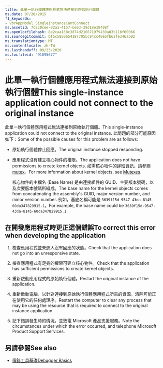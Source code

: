 ```yaml
---
title: 此單一執行個體應用程式無法連接到原始執行個體
ms.date: 07/20/2015
f1_keywords:
- vbrAppModel_SingleInstanceCantConnect
ms.assetid: 7c2c0cee-02a1-4157-be03-39d18e18408f
ms.openlocfilehash: 8e2caa158c3874d216671979430a03b11bf60066
ms.sourcegitcommit: bf5c5850654187705bc94cc40ebfb62fe346ab02
ms.translationtype: MT
ms.contentlocale: zh-TW
ms.lasthandoff: 09/23/2020
ms.locfileid: "91095677"
---
```

# <a name="this-single-instance-application-could-not-connect-to-the-original-instance"></a><span data-ttu-id="35322-102">此單一執行個體應用程式無法連接到原始執行個體</span><span class="sxs-lookup"><span data-stu-id="35322-102">This single-instance application could not connect to the original instance</span></span>

<span data-ttu-id="35322-103">此單一執行個體應用程式無法連接到原始執行個體。</span><span class="sxs-lookup"><span data-stu-id="35322-103">This single-instance application could not connect to the original instance.</span></span> <span data-ttu-id="35322-104">此問題的部分可能原因如下：</span><span class="sxs-lookup"><span data-stu-id="35322-104">Some of the possible causes for this problem are as follows:</span></span>  
  
- <span data-ttu-id="35322-105">原始執行個體停止回應。</span><span class="sxs-lookup"><span data-stu-id="35322-105">The original instance stopped responding.</span></span>  
  
- <span data-ttu-id="35322-106">應用程式沒有建立核心物件的權限。</span><span class="sxs-lookup"><span data-stu-id="35322-106">The application does not have permissions to create kernel objects.</span></span> <span data-ttu-id="35322-107">如需核心物件的詳細資訊，請參閱 [mutex](../../standard/threading/mutexes.md)。</span><span class="sxs-lookup"><span data-stu-id="35322-107">For more information about kernel objects, see [Mutexes](../../standard/threading/mutexes.md).</span></span>  
  
     <span data-ttu-id="35322-108">核心物件的主檔名 (Base Name) 是由連接組件的 GUID、主要版本號碼，以及次要版本號碼所組成。</span><span class="sxs-lookup"><span data-stu-id="35322-108">The base name for the kernel objects comes from concatenating the assembly's GUID, major version number, and minor version number.</span></span> <span data-ttu-id="35322-109">例如，基底名稱可能是 `3639f15d-9547-43da-8145-60da347829915.1`。</span><span class="sxs-lookup"><span data-stu-id="35322-109">For example, the base name could be `3639f15d-9547-43da-8145-60da347829915.1`.</span></span>  
  
## <a name="to-correct-this-error-when-developing-the-application"></a><span data-ttu-id="35322-110">在開發應用程式時更正這個錯誤</span><span class="sxs-lookup"><span data-stu-id="35322-110">To correct this error when developing the application</span></span>  
  
1. <span data-ttu-id="35322-111">檢查應用程式並未進入沒有回應的狀態。</span><span class="sxs-lookup"><span data-stu-id="35322-111">Check that the application does not go into an unresponsive state.</span></span>  
  
2. <span data-ttu-id="35322-112">檢查應用程式有足夠的權限可建立核心物件。</span><span class="sxs-lookup"><span data-stu-id="35322-112">Check that the application has sufficient permissions to create kernel objects.</span></span>  
  
3. <span data-ttu-id="35322-113">重新啟動應用程式的原始執行個體。</span><span class="sxs-lookup"><span data-stu-id="35322-113">Restart the original instance of the application.</span></span>  
  
4. <span data-ttu-id="35322-114">重新啟動電腦，以針對連接到原始執行個體應用程式所需的資源，清除可能正在使用它的任何處理序。</span><span class="sxs-lookup"><span data-stu-id="35322-114">Restart the computer to clear any process that may be using the resource that is required to connect to the original instance application.</span></span>  
  
5. <span data-ttu-id="35322-115">記下錯誤發生時的情況，並致電 Microsoft 產品支援服務。</span><span class="sxs-lookup"><span data-stu-id="35322-115">Note the circumstances under which the error occurred, and telephone Microsoft Product Support Services.</span></span>  
  
## <a name="see-also"></a><span data-ttu-id="35322-116">另請參閱</span><span class="sxs-lookup"><span data-stu-id="35322-116">See also</span></span>

- [<span data-ttu-id="35322-117">偵錯工具基礎</span><span class="sxs-lookup"><span data-stu-id="35322-117">Debugger Basics</span></span>](/visualstudio/debugger/debugger-feature-tour)
